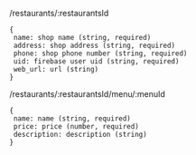 

/restaurants/:restaurantsId
```
{
 name: shop name (string, required)
 address: shop address (string, required)
 phone: shop phone number (string, required)
 uid: firebase user uid (string, required)
 web_url: url (string)
}
```

/restaurants/:restaurantsId/menu/:menuId
```
{
 name: name (string, required)
 price: price (number, required)
 description: description (string)
}
```

